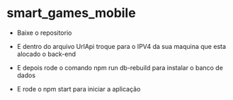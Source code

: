 # smart_games_mobile

* Baixe o repositorio

* E dentro do arquivo UrlApi troque para o IPV4 da sua maquina que esta alocado o back-end

* E depois rode o comando npm run db-rebuild para instalar o banco de dados

* E rode o npm start para iniciar a aplicação
